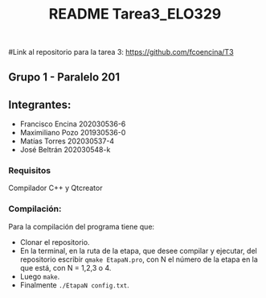  <h1 align="center"><b> README Tarea3_ELO329  </b></h1>
<br>

#Link al repositorio para la tarea 3: https://github.com/fcoencina/T3

## Grupo 1 - Paralelo 201
## Integrantes:
- Francisco Encina 202030536-6
- Maximiliano Pozo 201930536-0
- Matías Torres 202030537-4
- José Beltrán 202030548-k

### Requisitos
Compilador C++ y Qtcreator


### Compilación:
 Para la compilación del programa tiene que:
  - Clonar el repositorio.
  - En la terminal, en la ruta de la etapa, que desee compilar y ejecutar, del repositorio escribir `qmake EtapaN.pro`, con N el número de la etapa en la que está, con N = 1,2,3 o 4.
  - Luego `make`.
  - Finalmente `./EtapaN config.txt`.



